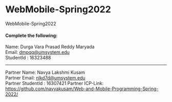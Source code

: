# WebMobile-Spring2022
WebMobile-Spring2022


#### Complete the following:

Name:  Durga Vara Prasad Reddy Maryada <br>
Email: dmpqq@umsystem.edu <br>
StudentId : 16323488

---

Partner Name: Navya Lakshmi Kusam <br>
Partner Email: nlkd7d@umsystem.edu <br>
Partner StudentId : 16307421
Partner ICP-Link: https://github.com/navyakusam/Web-and-Mobile-Programming-Spring-2022/
